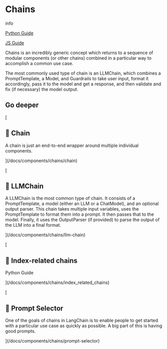 Chains
======

info

[Python Guide](https://python.langchain.com/en/latest/modules/chains.html)

[JS Guide](https://js.langchain.com/docs/modules/chains/)

Chains is an incredibly generic concept which returns to a sequence of modular components (or other chains) combined in a particular way to accomplish a common use case.

The most commonly used type of chain is an LLMChain, which combines a PromptTemplate, a Model, and Guardrails to take user input, format it accordingly, pass it to the model and get a response, and then validate and fix (if necessary) the model output.

Go deeper[​](#go-deeper "Direct link to Go deeper")
---------------------------------------------------

[

📄️ Chain
---------

A chain is just an end-to-end wrapper around multiple individual components.

](/docs/components/chains/chain)

[

📄️ LLMChain
------------

A LLMChain is the most common type of chain. It consists of a PromptTemplate, a model (either an LLM or a ChatModel), and an optional output parser. This chain takes multiple input variables, uses the PromptTemplate to format them into a prompt. It then passes that to the model. Finally, it uses the OutputParser (if provided) to parse the output of the LLM into a final format.

](/docs/components/chains/llm-chain)

[

📄️ Index-related chains
------------------------

Python Guide

](/docs/components/chains/index_related_chains)

[

📄️ Prompt Selector
-------------------

One of the goals of chains in LangChain is to enable people to get started with a particular use case as quickly as possible. A big part of this is having good prompts.

](/docs/components/chains/prompt-selector)